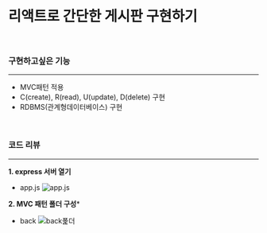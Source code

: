 # 리액트로 간단한 게시판 구현하기
<br/>


### 구현하고싶은 기능
---------------------
- MVC패턴 적용
- C(create), R(read), U(update), D(delete) 구현
- RDBMS(관계형데이터베이스) 구현
<br/>

### 코드 리뷰
----------------------
**1. express 서버 열기**

- app.js
![app.js](https://user-images.githubusercontent.com/107898063/211992767-83e8c416-41d6-4482-aa26-7fde883b0155.png)

**2. MVC 패턴 폴더 구성***

- back
![back폹더](https://user-images.githubusercontent.com/107898063/211993900-7ee27169-0301-400e-a6ab-6f0374a7831b.png)
